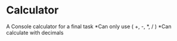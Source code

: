 # Calculator
A Console calculator for a final task
*Can only use ( +, -, *, / )
*Can calculate with decimals
